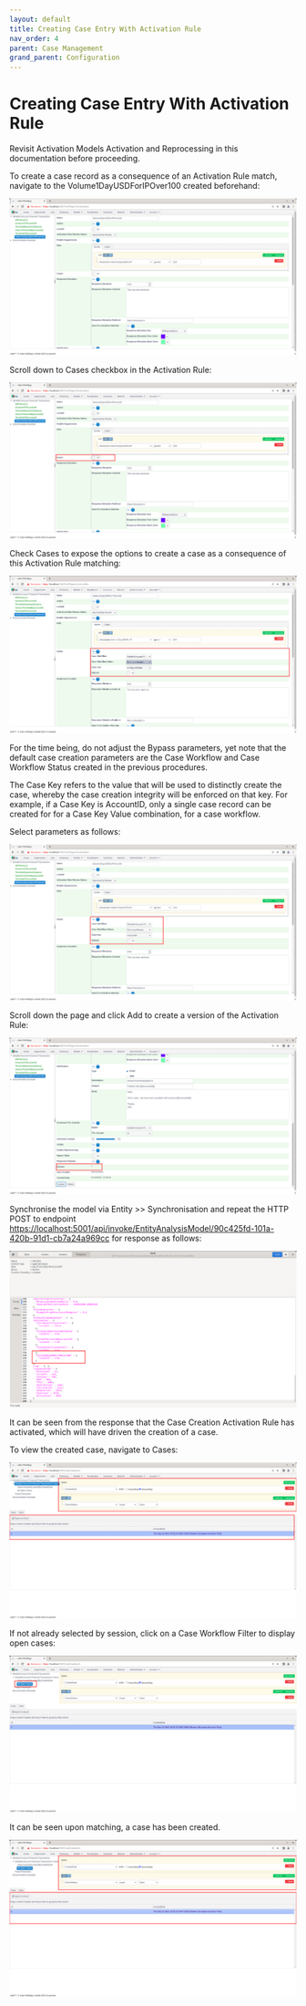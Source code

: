 ```yaml
---
layout: default
title: Creating Case Entry With Activation Rule
nav_order: 4
parent: Case Management
grand_parent: Configuration
---
```


# Creating Case Entry With Activation Rule
Revisit Activation Models Activation and Reprocessing in this documentation before proceeding.

To create a case record as a consequence of an Activation Rule match, navigate to the Volume1DayUSDForIPOver100 created beforehand:

![Image](ExistingActivationRuleToCreateACase.png)

Scroll down to Cases checkbox in the Activation Rule:

![Image](LocationOfEnableCases.png)

Check Cases to expose the options to create a case as a consequence of this Activation Rule matching:

![Image](ExposedCreateCaseInActivationRule.png)

For the time being,  do not adjust the Bypass parameters,  yet note that the default case creation parameters are the Case Workflow and Case Workflow Status created in the previous procedures.

The Case Key refers to the value that will be used to distinctly create the case,  whereby the case creation integrity will be enforced on that key.  For example,  if a Case Key is AccountID,  only a single case record can be created for for a Case Key Value combination,  for a case workflow.

Select parameters as follows:

![Image](ValuesToCreateACaseByAccountId.png)

Scroll down the page and click Add to create a version of the Activation Rule:

![Image](VersionOfActivationRuleWithCaseCreation.png)

Synchronise the model via Entity >> Synchronisation and repeat the HTTP POST to endpoint [https://localhost:5001/api/invoke/EntityAnalysisModel/90c425fd-101a-420b-91d1-cb7a24a969cc](https://localhost:5001/api/invoke/EntityAnalysisModel/90c425fd-101a-420b-91d1-cb7a24a969cc) for response as follows:

![Image](ActivatedForCaseCreationInResponsePayload.png)

It can be seen from the response that the Case Creation Activation Rule has activated,  which will have driven the creation of a case.

To view the created case,  navigate to Cases:

![Image](CasesAvailable.png)

If not already selected by session,  click on a Case Workflow Filter to display open cases:

![Image](ClickingOnCasesWorkflowFilter.png)

It can be seen upon matching,  a case has been created.

![Image](CasesOnExplictFilterSelect.png)


